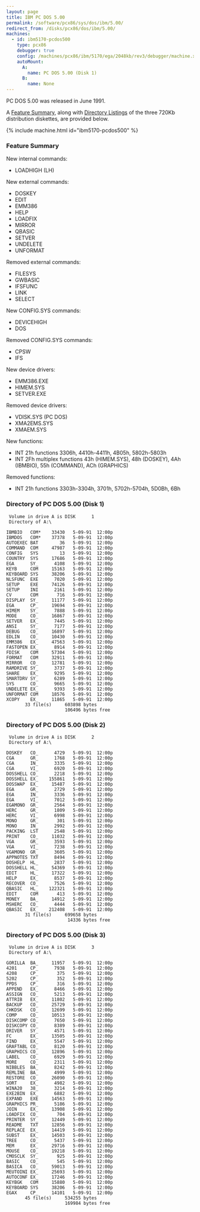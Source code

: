 ```yaml
---
layout: page
title: IBM PC DOS 5.00
permalink: /software/pcx86/sys/dos/ibm/5.00/
redirect_from: /disks/pcx86/dos/ibm/5.00/
machines:
  - id: ibm5170-pcdos500
    type: pcx86
    debugger: true
    config: /machines/pcx86/ibm/5170/ega/2048kb/rev3/debugger/machine.xml
    autoMount:
      A:
        name: PC DOS 5.00 (Disk 1)
      B:
        name: None
---
```


PC DOS 5.00 was released in June 1991.

A [Feature Summary](#feature-summary), along with [Directory Listings](#directory-of-pc-dos-500-disk-1) of the three
720Kb distribution diskettes, are provided below.

{% include machine.html id="ibm5170-pcdos500" %}

### Feature Summary

New internal commands:

- LOADHIGH (LH)

New external commands:

- DOSKEY
- EDIT
- EMM386
- HELP
- LOADFIX
- MIRROR
- QBASIC
- SETVER
- UNDELETE
- UNFORMAT

Removed external commands:

- FILESYS
- GWBASIC
- IFSFUNC
- LINK
- SELECT

New CONFIG.SYS commands:

- DEVICEHIGH
- DOS

Removed CONFIG.SYS commands:

- CPSW
- IFS

New device drivers:

- EMM386.EXE
- HIMEM.SYS
- SETVER.EXE

Removed device drivers:

- VDISK.SYS (PC DOS)
- XMA2EMS.SYS
- XMAEM.SYS

New functions:

- INT 21h functions 3306h, 4410h-4411h, 4B05h, 5802h-5803h
- INT 2Fh multiplex functions 43h (HIMEM.SYS), 48h (DOSKEY), 4Ah (IBMBIO), 55h (COMMAND), ACh (GRAPHICS)

Removed functions:

- INT 21h functions 3303h-3304h, 3701h, 5702h-5704h, 5D0Bh, 6Bh

### Directory of PC DOS 5.00 (Disk 1)

     Volume in drive A is DISK      1
     Directory of A:\

    IBMBIO   COM*    33430   5-09-91  12:00p
    IBMDOS   COM*    37378   5-09-91  12:00p
    AUTOEXEC BAT        36   5-09-91  12:00p
    COMMAND  COM     47987   5-09-91  12:00p
    CONFIG   SYS        13   5-09-91  12:00p
    COUNTRY  SYS     17686   5-09-91  12:00p
    EGA      SY_      4108   5-09-91  12:00p
    KEYB     COM     15163   5-09-91  12:00p
    KEYBOARD SYS     38206   5-09-91  12:00p
    NLSFUNC  EXE      7020   5-09-91  12:00p
    SETUP    EXE     74126   5-09-91  12:00p
    SETUP    INI      2161   5-09-91  12:00p
    CV       COM       716   5-09-91  12:00p
    DISPLAY  SY_     11177   5-09-91  12:00p
    EGA      CP_     19694   5-09-91  12:00p
    HIMEM    SY_      7888   5-09-91  12:00p
    MODE     CO_     16867   5-09-91  12:00p
    SETVER   EX_      7445   5-09-91  12:00p
    ANSI     SY_      7177   5-09-91  12:00p
    DEBUG    CO_     16897   5-09-91  12:00p
    EDLIN    CO_     10430   5-09-91  12:00p
    EMM386   EX_     47563   5-09-91  12:00p
    FASTOPEN EX_      8914   5-09-91  12:00p
    FDISK    COM     57304   5-09-91  12:00p
    FORMAT   COM     32911   5-09-91  12:00p
    MIRROR   CO_     12781   5-09-91  12:00p
    RAMDRIVE SY_      3737   5-09-91  12:00p
    SHARE    EX_      9295   5-09-91  12:00p
    SMARTDRV SY_      6289   5-09-91  12:00p
    SYS      CO_      9665   5-09-91  12:00p
    UNDELETE EX_      9393   5-09-91  12:00p
    UNFORMAT COM     18576   5-09-91  12:00p
    XCOPY    EX_     11865   5-09-91  12:00p
           33 file(s)     603898 bytes
                          106496 bytes free

### Directory of PC DOS 5.00 (Disk 2)

     Volume in drive A is DISK      2
     Directory of A:\

    DOSKEY   CO_      4729   5-09-91  12:00p
    CGA      GR_      1768   5-09-91  12:00p
    CGA      IN_      3335   5-09-91  12:00p
    CGA      VI_      6920   5-09-91  12:00p
    DOSSHELL CO_      2218   5-09-91  12:00p
    DOSSHELL EX_    155861   5-09-91  12:00p
    DOSSWAP  EX_     15487   5-09-91  12:00p
    EGA      GR_      2729   5-09-91  12:00p
    EGA      IN_      3336   5-09-91  12:00p
    EGA      VI_      7012   5-09-91  12:00p
    EGAMONO  GR_      2564   5-09-91  12:00p
    HERC     GR_      1809   5-09-91  12:00p
    HERC     VI_      6998   5-09-91  12:00p
    MONO     GR_       301   5-09-91  12:00p
    MONO     IN_      2992   5-09-91  12:00p
    PACKING  LST      2548   5-09-91  12:00p
    PRINT    CO_     11032   5-09-91  12:00p
    VGA      GR_      3593   5-09-91  12:00p
    VGA      VI_      7238   5-09-91  12:00p
    VGAMONO  GR_      3605   5-09-91  12:00p
    APPNOTES TXT      8494   5-09-91  12:00p
    DOSHELP  HL_      2837   5-09-91  12:00p
    DOSSHELL HL_     54369   5-09-91  12:00p
    EDIT     HL_     17322   5-09-91  12:00p
    HELP     EX_      8537   5-09-91  12:00p
    RECOVER  CO_      7526   5-09-91  12:00p
    QBASIC   HL_    122321   5-09-91  12:00p
    EDIT     COM       413   5-09-91  12:00p
    MONEY    BA_     14912   5-09-91  12:00p
    MSHERC   CO_      4444   5-09-91  12:00p
    QBASIC   EX_    212408   5-09-91  12:00p
           31 file(s)     699658 bytes
                           14336 bytes free

### Directory of PC DOS 5.00 (Disk 3)

     Volume in drive A is DISK      3
     Directory of A:\

    GORILLA  BA_     11957   5-09-91  12:00p
    4201     CP_      7938   5-09-91  12:00p
    4208     CP_       375   5-09-91  12:00p
    5202     CP_       352   5-09-91  12:00p
    PPDS     CP_       316   5-09-91  12:00p
    APPEND   EX_      8466   5-09-91  12:00p
    ASSIGN   CO_      5213   5-09-91  12:00p
    ATTRIB   EX_     11802   5-09-91  12:00p
    BACKUP   CO_     25729   5-09-91  12:00p
    CHKDSK   CO_     12699   5-09-91  12:00p
    COMP     CO_     10513   5-09-91  12:00p
    DISKCOMP CO_      7650   5-09-91  12:00p
    DISKCOPY CO_      8389   5-09-91  12:00p
    DRIVER   SY_      4571   5-09-91  12:00p
    FC       EX_     13505   5-09-91  12:00p
    FIND     EX_      5547   5-09-91  12:00p
    GRAFTABL CO_      8120   5-09-91  12:00p
    GRAPHICS CO_     12896   5-09-91  12:00p
    LABEL    CO_      6929   5-09-91  12:00p
    MORE     CO_      2311   5-09-91  12:00p
    NIBBLES  BA_      8242   5-09-91  12:00p
    REMLINE  BA_      4999   5-09-91  12:00p
    RESTORE  CO_     26090   5-09-91  12:00p
    SORT     EX_      4982   5-09-91  12:00p
    WINA20   38_      3214   5-09-91  12:00p
    EXE2BIN  EX_      6882   5-09-91  12:00p
    EXPAND   EXE     14563   5-09-91  12:00p
    GRAPHICS PR_      5186   5-09-91  12:00p
    JOIN     EX_     13908   5-09-91  12:00p
    LOADFIX  CO_       704   5-09-91  12:00p
    PRINTER  SY_     12449   5-09-91  12:00p
    README   TXT     12856   5-09-91  12:00p
    REPLACE  EX_     14419   5-09-91  12:00p
    SUBST    EX_     14503   5-09-91  12:00p
    TREE     CO_      5437   5-09-91  12:00p
    MEM      EX_     29716   5-09-91  12:00p
    MOUSE    CO_     19218   5-09-91  12:00p
    CMOSCLK  SY_       925   5-09-91  12:00p
    BASIC    CO_       545   5-09-91  12:00p
    BASICA   CO_     59013   5-09-91  12:00p
    MEUTOINI EX_     25693   5-09-91  12:00p
    AUTOCONF EX_     17246   5-09-91  12:00p
    KEYBGK   COM     15880   5-09-91  12:00p
    KEYBOARD SYS     38206   5-09-91  12:00p
    EGAX     CP_     14101   5-09-91  12:00p
           45 file(s)     534255 bytes
                          169984 bytes free
